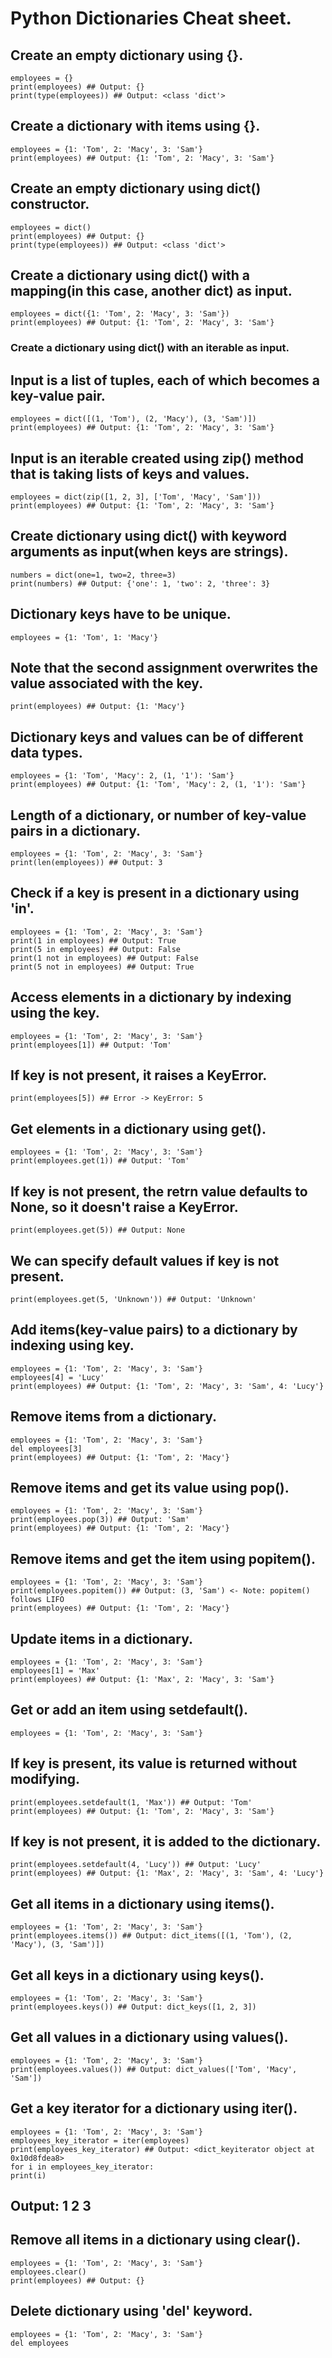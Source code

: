 # Python  Dictionaries Cheat sheet.

## Create an empty dictionary using {}.
    employees = {}
    print(employees) ## Output: {}
    print(type(employees)) ## Output: <class 'dict'>

## Create a dictionary with items using {}.
    employees = {1: 'Tom', 2: 'Macy', 3: 'Sam'}
    print(employees) ## Output: {1: 'Tom', 2: 'Macy', 3: 'Sam'}

## Create an empty dictionary using dict() constructor.
    employees = dict()
    print(employees) ## Output: {}
    print(type(employees)) ## Output: <class 'dict'>

## Create a dictionary using dict() with a mapping(in this case, another dict) as input.
    employees = dict({1: 'Tom', 2: 'Macy', 3: 'Sam'})
    print(employees) ## Output: {1: 'Tom', 2: 'Macy', 3: 'Sam'}

### Create a dictionary using dict() with an iterable as input.
## Input is a list of tuples, each of which becomes a key-value pair.
    employees = dict([(1, 'Tom'), (2, 'Macy'), (3, 'Sam')])
    print(employees) ## Output: {1: 'Tom', 2: 'Macy', 3: 'Sam'}
## Input is an iterable created using zip() method that is taking lists of keys and values.
    employees = dict(zip([1, 2, 3], ['Tom', 'Macy', 'Sam']))
    print(employees) ## Output: {1: 'Tom', 2: 'Macy', 3: 'Sam'}

## Create dictionary using dict() with keyword arguments as input(when keys are strings).
    numbers = dict(one=1, two=2, three=3)
    print(numbers) ## Output: {'one': 1, 'two': 2, 'three': 3}

## Dictionary keys have to be unique.
    employees = {1: 'Tom', 1: 'Macy'}
## Note that the second assignment overwrites the value associated with the key.
    print(employees) ## Output: {1: 'Macy'}

## Dictionary keys and values can be of different data types.
    employees = {1: 'Tom', 'Macy': 2, (1, '1'): 'Sam'}
    print(employees) ## Output: {1: 'Tom', 'Macy': 2, (1, '1'): 'Sam'}

## Length of a dictionary, or number of key-value pairs in a dictionary.
    employees = {1: 'Tom', 2: 'Macy', 3: 'Sam'}
    print(len(employees)) ## Output: 3

## Check if a key is present in a dictionary using 'in'.
    employees = {1: 'Tom', 2: 'Macy', 3: 'Sam'}
    print(1 in employees) ## Output: True
    print(5 in employees) ## Output: False
    print(1 not in employees) ## Output: False
    print(5 not in employees) ## Output: True

## Access elements in a dictionary by indexing using the key.
    employees = {1: 'Tom', 2: 'Macy', 3: 'Sam'}
    print(employees[1]) ## Output: 'Tom'
## If key is not present, it raises a KeyError.
    print(employees[5]) ## Error -> KeyError: 5

## Get elements in a dictionary using get().
    employees = {1: 'Tom', 2: 'Macy', 3: 'Sam'}
    print(employees.get(1)) ## Output: 'Tom'
## If key is not present, the retrn value defaults to None, so it doesn't raise a KeyError.
    print(employees.get(5)) ## Output: None
## We can specify default values if key is not present.
    print(employees.get(5, 'Unknown')) ## Output: 'Unknown'

## Add items(key-value pairs) to a dictionary by indexing using key.
    employees = {1: 'Tom', 2: 'Macy', 3: 'Sam'}
    employees[4] = 'Lucy'
    print(employees) ## Output: {1: 'Tom', 2: 'Macy', 3: 'Sam', 4: 'Lucy'}

## Remove items from a dictionary.
    employees = {1: 'Tom', 2: 'Macy', 3: 'Sam'}
    del employees[3]
    print(employees) ## Output: {1: 'Tom', 2: 'Macy'}

## Remove items and get its value using pop().
    employees = {1: 'Tom', 2: 'Macy', 3: 'Sam'}
    print(employees.pop(3)) ## Output: 'Sam'
    print(employees) ## Output: {1: 'Tom', 2: 'Macy'}

## Remove items and get the item using popitem().
    employees = {1: 'Tom', 2: 'Macy', 3: 'Sam'}
    print(employees.popitem()) ## Output: (3, 'Sam') <- Note: popitem() follows LIFO
    print(employees) ## Output: {1: 'Tom', 2: 'Macy'}

## Update items in a dictionary.
    employees = {1: 'Tom', 2: 'Macy', 3: 'Sam'}
    employees[1] = 'Max'
    print(employees) ## Output: {1: 'Max', 2: 'Macy', 3: 'Sam'}

## Get or add an item using setdefault().
    employees = {1: 'Tom', 2: 'Macy', 3: 'Sam'}
## If key is present, its value is returned without modifying.
    print(employees.setdefault(1, 'Max')) ## Output: 'Tom'
    print(employees) ## Output: {1: 'Tom', 2: 'Macy', 3: 'Sam'}
## If key is not present, it is added to the dictionary.
    print(employees.setdefault(4, 'Lucy')) ## Output: 'Lucy'
    print(employees) ## Output: {1: 'Max', 2: 'Macy', 3: 'Sam', 4: 'Lucy'}

## Get all items in a dictionary using items().
    employees = {1: 'Tom', 2: 'Macy', 3: 'Sam'}
    print(employees.items()) ## Output: dict_items([(1, 'Tom'), (2, 'Macy'), (3, 'Sam')])

## Get all keys in a dictionary using keys().
    employees = {1: 'Tom', 2: 'Macy', 3: 'Sam'}
    print(employees.keys()) ## Output: dict_keys([1, 2, 3])

## Get all values in a dictionary using values().
    employees = {1: 'Tom', 2: 'Macy', 3: 'Sam'}
    print(employees.values()) ## Output: dict_values(['Tom', 'Macy', 'Sam'])

## Get a key iterator for a dictionary using iter().
    employees = {1: 'Tom', 2: 'Macy', 3: 'Sam'}
    employees_key_iterator = iter(employees)
    print(employees_key_iterator) ## Output: <dict_keyiterator object at 0x10d8fdea8>
    for i in employees_key_iterator:
    print(i)
## Output: 1 2 3

## Remove all items in a dictionary using clear().
    employees = {1: 'Tom', 2: 'Macy', 3: 'Sam'}
    employees.clear()
    print(employees) ## Output: {}

## Delete dictionary using 'del' keyword.
    employees = {1: 'Tom', 2: 'Macy', 3: 'Sam'}
    del employees